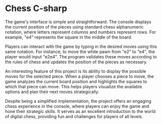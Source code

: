 # Chess C-sharp

The game's interface is simple and straightforward. The console displays the current position of the pieces using standard chess alphanumeric notation, where letters represent columns and numbers represent rows. For example, "e4" represents the square in the middle of the board.

Players can interact with the game by typing in the desired moves using this same notation. For instance, to move the white pawn from "e2" to "e4", the player would input "e2e4". The program validates these moves according to the rules of chess and updates the position of the pieces as necessary.

An interesting feature of this project is its ability to display the possible moves for the selected piece. When a player chooses a piece to move, the game analyzes the current board position and highlights the squares to which that piece can move. This helps players visualize the available options and plan their next moves strategically.

Despite being a simplified implementation, the project offers an engaging chess experience in the console, where players can enjoy the game and hone their strategic skills. It serves as an excellent introduction to the world of digital chess, providing fun and challenges for players of all levels.







